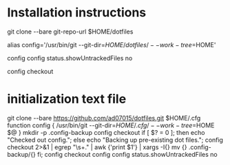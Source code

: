 # Installation instructions

git clone --bare git-repo-url $HOME/dotfiles

alias config='/usr/bin/git --git-dir=$HOME/dotfiles/ --work-tree=$HOME'

config config status.showUntrackedFiles no

config checkout

# initialization text file

git clone --bare https://github.com/ad07015/dotfiles.git $HOME/.cfg
function config {
   /usr/bin/git --git-dir=$HOME/.cfg/ --work-tree=$HOME $@
}
mkdir -p .config-backup
config checkout
if [ $? = 0 ]; then
  echo "Checked out config.";
  else
    echo "Backing up pre-existing dot files.";
    config checkout 2>&1 | egrep "\s+\." | awk {'print $1'} | xargs -I{} mv {} .config-backup/{}
fi;
config checkout
config config status.showUntrackedFiles no
